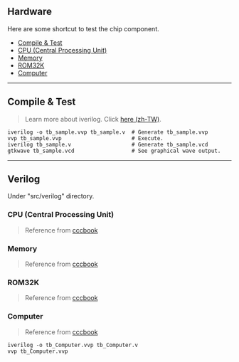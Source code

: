 ## Hardware

Here are some shortcut to test the chip component.

* [Compile & Test](#compile--test)
* [CPU (Central Processing Unit)](#cpu-central-processing-unit)
* [Memory](#memory)
* [ROM32K](#rom32k)
* [Computer](#computer)

***

## Compile & Test
> Learn more about iverilog. Click [here (zh-TW)](https://sites.google.com/site/verilog710/xiang-guan-gong-ju/icarus-verilog).

```
iverilog -o tb_sample.vvp tb_sample.v  # Generate tb_sample.vvp
vvp tb_sample.vvp                      # Execute.
iverilog tb_sample.v                   # Generate tb_sample.vcd
gtkwave tb_sample.vcd                  # See graphical wave output.
```


***
## Verilog

Under "src/verilog" directory.


### CPU (Central Processing Unit)
> Reference from [cccbook](https://github.com/cccbook/co/blob/1c86da267d19d5e2ec1b5e2dfcb6f53cac2cf74e/code/verilog/nand2tetris/computer.v#L18)


### Memory
> Reference from [cccbook](https://github.com/cccbook/co/blob/1c86da267d19d5e2ec1b5e2dfcb6f53cac2cf74e/code/verilog/nand2tetris/computer.v#L3)


### ROM32K
> Reference from [cccbook](https://github.com/cccbook/co/blob/1c86da267d19d5e2ec1b5e2dfcb6f53cac2cf74e/code/verilog/nand2tetris/memory.v#L95)


### Computer
> Reference from [cccbook](https://github.com/cccbook/co/tree/1c86da267d19d5e2ec1b5e2dfcb6f53cac2cf74e/code/verilog/nand2tetris)

```
iverilog -o tb_Computer.vvp tb_Computer.v
vvp tb_Computer.vvp
```
